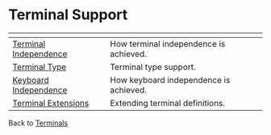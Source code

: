 # Terminal Support

<PageHeader />

| <!----> | <!----> |
| --- | --- |
| [Terminal Independence](./../terminal-independence) | How terminal independence is achieved. |
| [Terminal Type](./../terminal-type) | Terminal type support. |
| [Keyboard Independence](./../keyboard-independence) | How keyboard independence is achieved. |
| [Terminal Extensions](./../terminal-extensions) | Extending terminal definitions. |

Back to [Terminals](./../README.md)

<PageFooter />

